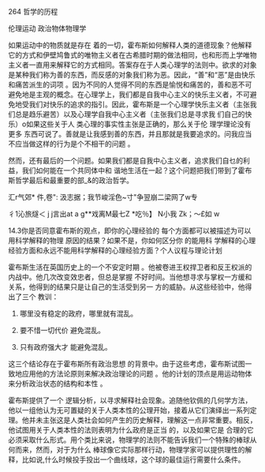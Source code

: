 264 哲学的历程

伦理运动 政治物体物理学

如果运动中的物质就是存在 着的一切，霍布斯如何解释人类的道德现象？他解释它的方式和伊壁鸠鲁式的唯物主义者在古希腊时期的做法相同，也和形而上学唯物主义者一直用来解释它的方式相同。答案存在于人类心理学的法则中。欲求的对象是某种我们称为善的东西，而反感的对象我们称为恶。因此，“善”和“恶”是由快乐和痛苦派生的词项 。因为不同的人觉得不同的东西是愉悦和痛苦的，善和恶不可避免地是主观的概念。在心理学上，我们都是自我中心主义的快乐主义者，不可避免地受我们对快乐的追求的指引。因此，霍布斯是一个心理学快乐主义者（主张我们总是趋乐避苦）以及心理学自我中心主义者（主张我们总是寻求我 们自己的快乐）o如果这些关于人 类心理的事实性主张是正确的，那么关于伦 理学理论没有更多 东西可说了。善就是让我感到善的东西，并且那就是我要追求的。问我应当不应当做这样的行为是个不相干的问题 。

然而，还有最后的一个问题。如果我们都是自我中心主义者，追求我们自乜的利益，我们如何能在一个共同体中和 谐地生活在一起？这个问题把我们带到了霍布斯哲学最后和最重要的部_&的政治哲学。

汇r气郊*  件,卷": 汲志据；我节峻淫色~寸"争翌崩二梁网了w专

彳1沁旅燧＜ j j言出at a g**戏离M最七Z *吃％】 N小我 Zk；〜£如 w

14.3你是否同意霍布斯的观点，即你的心理经验的 每个方面都可以被描述为可以用科学解释的物理 原因的结果？如果不是，你如何区分你 的能用科 学解释的心理经验方面和永远不能用科学解释的心理经验方面？个人议程与理论计划

霍布斯生活在英国历史上的一个不安定时期 。他被卷进王权捍卫者和反王权派的内战中。他几次改变效忠者，但总是掌握 不好时间。当他想寻求与掌权一方缓和关系，他得到的结果只是让自己的生活受到另一 方的威胁。从这些经验中，他得出了三个 教训：

1. 哪里没有稳定的政府，哪里就有混乱。

2. 要不惜一切代价 避免混乱。

3. 只有政府强大才 能避免混乱。

这三个结论存在于霍布斯所有政治思想 的背景中。由于这些考虑，霍布斯试图一致地应用他的方法论原则来解决政治理论的问题 。他的计划的顶点是用运动物体来分析政治状态的结构和本性 。

霍布斯提供了一个 逻辑分析，以寻求解释社会现象。追随他钦佩的几何学方法，他以一组他认为无可置疑的关于人类本性的公理开始，接着从它们演绎出一系列定理。他并未主张这是人类社会如何产生的历史解释，理解这一点非常重要。相反，他试图用关于人类本性的法则表明为什么政府是正当 的，以及如果它是 合理的它必须采取什么形式。用个类比来说，物理学的法则不能告诉我们一个特殊的棒球从何而来，然而，对于为什么 棒球像它实际那样行动，物理学家可以提供理性的解释，比如说,什么时候投手投出一个曲线球，这个球的最佳运行需要什么条件。

